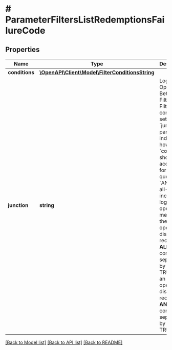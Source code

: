 # # ParameterFiltersListRedemptionsFailureCode

## Properties

Name | Type | Description | Notes
------------ | ------------- | ------------- | -------------
**conditions** | [**\OpenAPI\Client\Model\FilterConditionsString**](FilterConditionsString.md) |  | [optional]
**junction** | **string** | Logical Operator Between Filters. Filter by conditions set on the &#x60;junction&#x60; parameter indicating how the &#x60;conditions&#x60; should be accounted for in the query. An &#x60;AND&#x60; is an all-inclusive logical operator, meaning the &#x60;AND&#x60; operator displays a record if **ALL** the conditions separated by AND are TRUE, while  an &#x60;OR&#x60; operator displays a record if **ANY** of the conditions separated by OR is TRUE. | [optional]

[[Back to Model list]](../../README.md#models) [[Back to API list]](../../README.md#endpoints) [[Back to README]](../../README.md)

